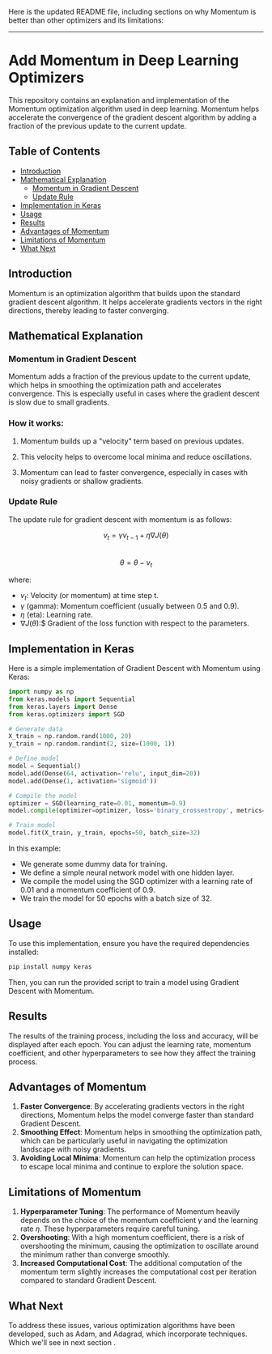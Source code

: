 Here is the updated README file, including sections on why Momentum is better than other optimizers and its limitations:

---

# Add Momentum in Deep Learning Optimizers

This repository contains an explanation and implementation of the Momentum optimization algorithm used in deep learning. Momentum helps accelerate the convergence of the gradient descent algorithm by adding a fraction of the previous update to the current update.

## Table of Contents
- [Introduction](#introduction)
- [Mathematical Explanation](#mathematical-explanation)
  - [Momentum in Gradient Descent](#momentum-in-gradient-descent)
  - [Update Rule](#update-rule)
- [Implementation in Keras](#implementation-in-keras)
- [Usage](#usage)
- [Results](#results)
- [Advantages of Momentum](#advantages-of-momentum)
- [Limitations of Momentum](#limitations-of-momentum)
- [What Next](#what-next)

## Introduction

Momentum is an optimization algorithm that builds upon the standard gradient descent algorithm. It helps accelerate gradients vectors in the right directions, thereby leading to faster converging.

## Mathematical Explanation

### Momentum in Gradient Descent

Momentum adds a fraction of the previous update to the current update, which helps in smoothing the optimization path and accelerates convergence. This is especially useful in cases where the gradient descent is slow due to small gradients.

### How it works:

1. Momentum builds up a "velocity" term based on previous updates.
2. This velocity helps to overcome local minima and reduce oscillations.

3. Momentum can lead to faster convergence, especially in cases with noisy gradients or shallow gradients.

### Update Rule

The update rule for gradient descent with momentum is as follows:

$$v_t = γ v_{t-1} + η ∇J(θ)$$  
$$θ = θ - v_t$$

where:

- $v_t$: Velocity (or momentum) at time step t.
- $γ$ (gamma): Momentum coefficient (usually between 0.5 and 0.9).
- $η$ (eta): Learning rate.
- $∇J(θ):$$ Gradient of the loss function with respect to the parameters.

## Implementation in Keras

Here is a simple implementation of Gradient Descent with Momentum using Keras:

```python
import numpy as np
from keras.models import Sequential
from keras.layers import Dense
from keras.optimizers import SGD

# Generate data
X_train = np.random.rand(1000, 20)
y_train = np.random.randint(2, size=(1000, 1))

# Define model
model = Sequential()
model.add(Dense(64, activation='relu', input_dim=20))
model.add(Dense(1, activation='sigmoid'))

# Compile the model 
optimizer = SGD(learning_rate=0.01, momentum=0.9)
model.compile(optimizer=optimizer, loss='binary_crossentropy', metrics=['accuracy'])

# Train model
model.fit(X_train, y_train, epochs=50, batch_size=32)
```

In this example:
- We generate some dummy data for training.
- We define a simple neural network model with one hidden layer.
- We compile the model using the SGD optimizer with a learning rate of 0.01 and a momentum coefficient of 0.9.
- We train the model for 50 epochs with a batch size of 32.

## Usage

To use this implementation, ensure you have the required dependencies installed:

```bash
pip install numpy keras
```

Then, you can run the provided script to train a model using Gradient Descent with Momentum.

## Results

The results of the training process, including the loss and accuracy, will be displayed after each epoch. You can adjust the learning rate, momentum coefficient, and other hyperparameters to see how they affect the training process.

## Advantages of Momentum

1. **Faster Convergence**: By accelerating gradients vectors in the right directions, Momentum helps the model converge faster than standard Gradient Descent.
2. **Smoothing Effect**: Momentum helps in smoothing the optimization path, which can be particularly useful in navigating the optimization landscape with noisy gradients.
3. **Avoiding Local Minima**: Momentum can help the optimization process to escape local minima and continue to explore the solution space.

## Limitations of Momentum

1. **Hyperparameter Tuning**: The performance of Momentum heavily depends on the choice of the momentum coefficient $γ$ and the learning rate  $η$. These hyperparameters require careful tuning.
2. **Overshooting**: With a high momentum coefficient, there is a risk of overshooting the minimum, causing the optimization to oscillate around the minimum rather than converge smoothly.
3. **Increased Computational Cost**: The additional computation of the momentum term slightly increases the computational cost per iteration compared to standard Gradient Descent.

## What Next

To address these issues, various optimization algorithms have been developed, such as Adam, and Adagrad, which incorporate techniques. Which we'll see in next section .
